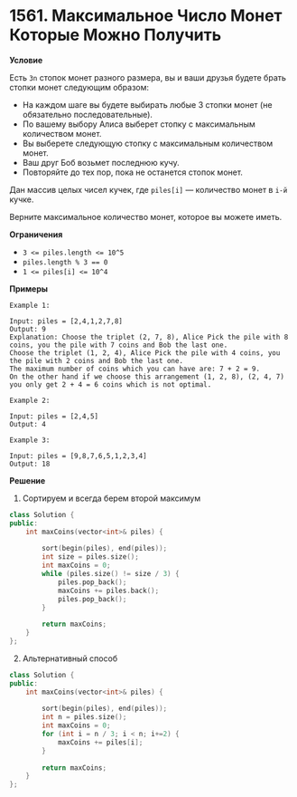 # 1561. Максимальное Число Монет Которые Можно Получить

**Условие**

Есть `3n` стопок монет разного размера, вы и ваши друзья будете брать стопки монет следующим образом:

- На каждом шаге вы будете выбирать любые 3 стопки монет (не обязательно последовательные).
- По вашему выбору Алиса выберет стопку с максимальным количеством монет.
- Вы выберете следующую стопку с максимальным количеством монет.
- Ваш друг Боб возьмет последнюю кучу.
- Повторяйте до тех пор, пока не останется стопок монет.

Дан массив целых чисел кучек, где `piles[i]` — количество монет в `i-й` кучке.

Верните максимальное количество монет, которое вы можете иметь.

**Ограничения**

- `3 <= piles.length <= 10^5`
- `piles.length % 3 == 0`
- `1 <= piles[i] <= 10^4`

**Примеры**
```
Example 1:

Input: piles = [2,4,1,2,7,8]
Output: 9
Explanation: Choose the triplet (2, 7, 8), Alice Pick the pile with 8 coins, you the pile with 7 coins and Bob the last one.
Choose the triplet (1, 2, 4), Alice Pick the pile with 4 coins, you the pile with 2 coins and Bob the last one.
The maximum number of coins which you can have are: 7 + 2 = 9.
On the other hand if we choose this arrangement (1, 2, 8), (2, 4, 7) you only get 2 + 4 = 6 coins which is not optimal.

Example 2:

Input: piles = [2,4,5]
Output: 4

Example 3:

Input: piles = [9,8,7,6,5,1,2,3,4]
Output: 18
```


**Решение**

1. Сортируем и всегда берем второй максимум

```C++
class Solution {
public:
    int maxCoins(vector<int>& piles) {
        
        sort(begin(piles), end(piles));
        int size = piles.size();
        int maxCoins = 0;
        while (piles.size() != size / 3) {
            piles.pop_back();
            maxCoins += piles.back();
            piles.pop_back();
        }
        
        return maxCoins;
    }
};
```

2. Альтернативный способ

```C++
class Solution {
public:
    int maxCoins(vector<int>& piles) {
        
        sort(begin(piles), end(piles));
        int n = piles.size();
        int maxCoins = 0;
        for (int i = n / 3; i < n; i+=2) {
            maxCoins += piles[i];
        }
        
        return maxCoins;
    }
};
```
